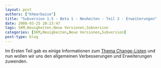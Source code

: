 ```yaml
---
layout: post
authors: ["khmarbaise"]
title: "Subversion 1.5 - Beta 1 - Neuheiten - Teil 2 - Erweiterungen"
date: 2008-03-25 20:23:47
tags: SKM,Neuigkeiten,Neue Versionen,Subversion
categories: [SKM,Neuigkeiten,Neue Versionen,Subversion]
post-type: blog
---
```

Im Ersten Teil gab es einige Informationen zum <a href="http://blog.soebes.de/index.php?/archives/126-Subversion-1.5-Beta-1-Neuheiten-Teil-1-ChangeListen.html"  title="Change Listen">Thema Change-Listen</a> und nun wollen wir uns den allgemeinen Verbesserungen und Erweiterungen zuwenden.
